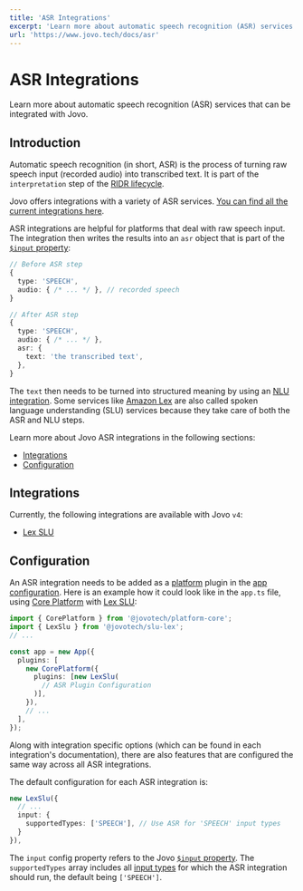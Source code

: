 ```yaml
---
title: 'ASR Integrations'
excerpt: 'Learn more about automatic speech recognition (ASR) services that can be integrated with Jovo.'
url: 'https://www.jovo.tech/docs/asr'
---
```


# ASR Integrations

Learn more about automatic speech recognition (ASR) services that can be integrated with Jovo.

## Introduction

Automatic speech recognition (in short, ASR) is the process of turning raw speech input (recorded audio) into transcribed text. It is part of the `interpretation` step of the [RIDR lifecycle](./ridr-lifecycle.md).

Jovo offers integrations with a variety of ASR services. [You can find all the current integrations here](#integrations).

ASR integrations are helpful for platforms that deal with raw speech input. The integration then writes the results into an `asr` object that is part of the [`$input` property](./input.md):

```typescript
// Before ASR step
{
  type: 'SPEECH',
  audio: { /* ... */ }, // recorded speech
}

// After ASR step
{
  type: 'SPEECH',
  audio: { /* ... */ },
  asr: {
    text: 'the transcribed text',
  },
}
```

The `text` then needs to be turned into structured meaning by using an [NLU integration](./nlu.md). Some services like [Amazon Lex](https://www.jovo.tech/marketplace/slu-lex) are also called spoken language understanding (SLU) services because they take care of both the ASR and NLU steps.

Learn more about Jovo ASR integrations in the following sections:

- [Integrations](#integrations)
- [Configuration](#configuration)

## Integrations

Currently, the following integrations are available with Jovo `v4`:

- [Lex SLU](https://www.jovo.tech/marketplace/slu-lex)

## Configuration

An ASR integration needs to be added as a [platform](./platforms.md) plugin in the [app configuration](./app-config.md). Here is an example how it could look like in the `app.ts` file, using [Core Platform](https://www.jovo.tech/marketplace/platform-core) with [Lex SLU](https://www.jovo.tech/marketplace/slu-lex):

```typescript
import { CorePlatform } from '@jovotech/platform-core';
import { LexSlu } from '@jovotech/slu-lex';
// ...

const app = new App({
  plugins: [
    new CorePlatform({
      plugins: [new LexSlu(
        // ASR Plugin Configuration
      )],
    }),
    // ...
  ],
});
```

Along with integration specific options (which can be found in each integration's documentation), there are also features that are configured the same way across all ASR integrations.

The default configuration for each ASR integration is:

```typescript
new LexSlu({
  // ...
  input: {
    supportedTypes: ['SPEECH'], // Use ASR for 'SPEECH' input types
  }
}),
```

The `input` config property refers to the Jovo [`$input` property](./input.md). The `supportedTypes` array includes all [input types](./input.md#input-types) for which the ASR integration should run, the default being `['SPEECH']`.
